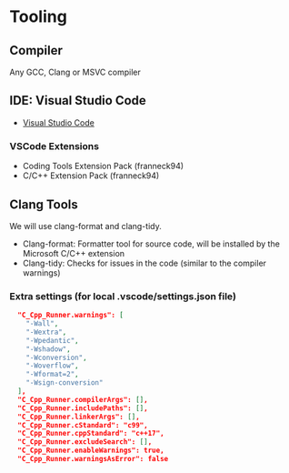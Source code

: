 # Tooling

## Compiler

Any GCC, Clang or MSVC compiler

## IDE: Visual Studio Code

- [Visual Studio Code](https://code.visualstudio.com/)

### VSCode Extensions

- Coding Tools Extension Pack (franneck94)
- C/C++ Extension Pack (franneck94)

## Clang Tools

We will use clang-format and clang-tidy.

- Clang-format: Formatter tool for source code, will be installed by the Microsoft C/C++ extension  
- Clang-tidy: Checks for issues in the code (similar to the compiler warnings)  

### Extra settings (for local .vscode/settings.json file)

```json
  "C_Cpp_Runner.warnings": [
    "-Wall",
    "-Wextra",
    "-Wpedantic",
    "-Wshadow",
    "-Wconversion",
    "-Woverflow",
    "-Wformat=2",
    "-Wsign-conversion"
  ],
  "C_Cpp_Runner.compilerArgs": [],
  "C_Cpp_Runner.includePaths": [],
  "C_Cpp_Runner.linkerArgs": [],
  "C_Cpp_Runner.cStandard": "c99",
  "C_Cpp_Runner.cppStandard": "c++17",
  "C_Cpp_Runner.excludeSearch": [],
  "C_Cpp_Runner.enableWarnings": true,
  "C_Cpp_Runner.warningsAsError": false
```
